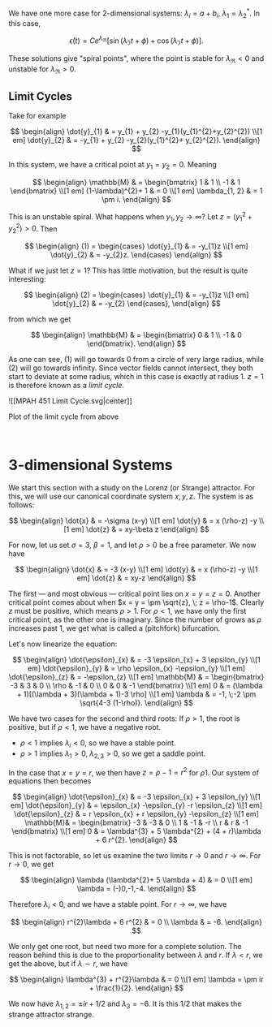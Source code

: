 We have one more case for 2-dimensional systems: $\lambda_{i}= a + b_{i}, \; \lambda_{1}= \lambda_{2}^{*}$. In this case,

$$
\bar{\epsilon}(t) = Ce^{\lambda_{\Re}}[\sin (\lambda_{\Im}t + \phi)+ \cos (\lambda_{\Im}t + \phi)].
$$

These solutions give "spiral points", where the point is stable for $\lambda_{\Re}< 0$ and unstable for $\lambda_{\Re}> 0$. 

## Limit Cycles

Take for example

$$
\begin{align}
\dot{y}_{1} & = y_{1} + y_{2} -y_{1}(y_{1}^{2}+y_{2}^{2}) \\[1 em]
\dot{y}_{2} & = -y_{1} + y_{2} -y_{2}(y_{1}^{2}+ y_{2}^{2}).
\end{align}
$$

In this system, we have a critical point at $y_{1}= y_{2}= 0$. Meaning

$$
\begin{align}
\mathbb{M} & =
\begin{bmatrix}
1 & 1 \\
-1 & 1
\end{bmatrix} \\[1 em]
(1-\lambda)^{2}+ 1 & = 0 \\[1 em]
\lambda_{1, 2} & = 1 \pm i.
\end{align}
$$

This is an unstable spiral. What happens when $y_{1}, y_{2}\rightarrow \infty$? Let $z = (y_{1}^{2}+ y_{2}^{2})> 0$. Then

$$
\begin{align}
(1) =
\begin{cases}
\dot{y}_{1} & = -y_{1}z \\[1 em]
\dot{y}_{2} & = -y_{2}z.
\end{cases}
\end{align}
$$

What if we just let $z = 1$? This has little motivation, but the result is quite interesting:

$$
\begin{align}
(2) =
\begin{cases}
\dot{y}_{1} & = -y_{1}z \\[1 em]
\dot{y}_{2} & = -y_{2}
\end{cases},
\end{align}
$$

from which we get

$$
\begin{align}
\mathbb{M} & =
\begin{bmatrix}
0 & 1 \\
-1 & 0
\end{bmatrix}.
\end{align}
$$

As one can see, (1) will go towards $0$ from a circle of very large radius, while (2) will go towards infinity. Since vector fields cannot intersect, they both start to deviate at some radius, which in this case is exactly at radius $1$. $z = 1$ is therefore known as a *limit cycle*.

![[MPAH 451 Limit Cycle.svg|center]]

Plot of the limit cycle from above

<br>

# 3-dimensional Systems

We start this section with a study on the Lorenz (or Strange) attractor. For this, we will use our canonical coordinate system $x, y, z$. The system is as follows:

$$
\begin{align}
\dot{x} & = -\sigma (x-y) \\[1 em]
\dot{y} & = x (\rho-z) -y \\[1 em]
\dot{z} & = xy-\beta z
\end{align}
$$

For now, let us set $\sigma = 3$, $\beta = 1$, and let $\rho > 0$ be a free parameter. We now have

$$
\begin{align}
\dot{x} & = -3 (x-y) \\[1 em]
\dot{y} & = x (\rho-z) -y \\[1 em]
\dot{z} & = xy-z
\end{align}
$$

The first — and most obvious — critical point lies on $x = y = z = 0$. Another critical point comes about when $x = y = \pm \sqrt{z}, \; z = \rho-1$. Clearly $z$ must be positive, which means $\rho > 1$. For $\rho < 1$, we have only the first critical point, as the other one is imaginary. Since the number of grows as $\rho$ increases past $1$, we get what is called a (pitchfork) bifurcation.

Let's now linearize the equation:

$$
\begin{align}
\dot{\epsilon}_{x} & = -3 \epsilon_{x} + 3 \epsilon_{y} \\[1 em]
\dot{\epsilon}_{y} & = \rho \epsilon_{x} -\epsilon_{y} \\[1 em]
\dot{\epsilon}_{z} & = -\epsilon_{z} \\[1 em]
\mathbb{M} & =
\begin{bmatrix}
-3 & 3 & 0 \\
\rho & -1 & 0 \\
0 & 0 & -1 
\end{bmatrix} \\[1 em]
0 & = (\lambda + 1)[(\lambda + 3)(\lambda + 1)-3 \rho] \\[1 em]
\lambda & = -1, \;-2 \pm \sqrt{4-3 (1-\rho)}.
\end{align}
$$

We have two cases for the second and third roots: If $\rho > 1$, the root is positive, but if $\rho < 1$, we have a negative root.
- $\rho < 1$ implies $\lambda_{i}< 0$, so we have a stable point.
- $\rho > 1$ implies $\lambda_{1}> 0, \; \lambda_{2, 3}> 0$, so we get a saddle point.

In the case that $x = y = r$, we then have $z = \rho-1 = r^{2}$ for $\rho 1$. Our system of equations then becomes

$$
\begin{align}
\dot{\epsilon}_{x} & = -3 \epsilon_{x} + 3 \epsilon_{y} \\[1 em]
\dot{\epsilon}_{y} & = \epsilon_{x} -\epsilon_{y} -r \epsilon_{z} \\[1 em]
\dot{\epsilon}_{z} & = r \epsilon_{x} + r \epsilon_{y} -\epsilon_{z} \\[1 em]
\mathbb{M}& =
\begin{bmatrix}
-3 & -3 & 0 \\
1 & -1 & -r \\
r & r & -1
\end{bmatrix} \\[1 em]
0 & = \lambda^{3} + 5 \lambda^{2} + (4 + r)\lambda + 6 r^{2}.
\end{align}
$$

This is not factorable, so let us examine the two limits $r \rightarrow  0$ and $r \rightarrow \infty$. For $r \rightarrow 0$, we get

$$
\begin{align}
\lambda (\lambda^{2}+ 5 \lambda + 4) & = 0 \\[1 em]
\lambda = (-)0,-1,-4.
\end{align}
$$

Therefore $\lambda_{i}< 0$, and we have a stable point. For $r \rightarrow \infty$, we have

$$
\begin{align}
r^{2}\lambda + 6 r^{2} & = 0 \\
\lambda & = -6.
\end{align}
$$

We only get one root, but need two more for a complete solution. The reason behind this is due to the proportionality between $\lambda$ and $r$. If $\lambda < r$, we get the above, but if $\lambda \sim r$, we have

$$
\begin{align}
\lambda^{3} + r^{2}\lambda & = 0 \\[1 em]
\lambda = \pm ir + \frac{1}{2}.
\end{align}
$$

We now have $\lambda_{1, 2}= \pm ir + 1/2$ and $\lambda_{3}=-6$. It is this $1/2$ that makes the strange attractor strange.